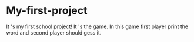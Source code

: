 # My-first-project
It 's my first school project! It 's the game. In this game first player print the word and second player should gess it.
